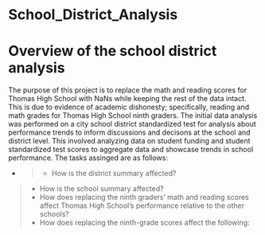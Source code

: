 # School_District_Analysis

# Overview of the school district analysis

The purpose of this project is to replace the math and reading scores for Thomas High School with NaNs while keeping the rest of the data intact. This is due to evidence of academic dishonesty; specifically, reading and math grades for Thomas High School ninth graders. The initial data analysis was performed on a city school district standardized test for analysis about performance trends to inform discussions and decisons at the school and district level. This involved analyzing data on student funding and student standardized test scores to aggregate data and showcase trends in school performance. The tasks assinged are as follows:

* >* How is the district summary affected?
>* How is the school summary affected?
>* How does replacing the ninth graders’ math and reading scores affect Thomas High School’s performance relative to the other schools?
>* How does replacing the ninth-grade scores affect the following:
